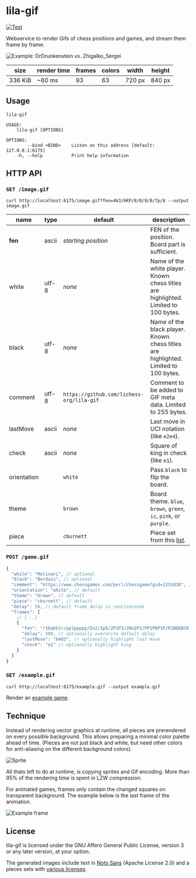 # lila-gif

[![Test](https://github.com/lichess-org/lila-gif/actions/workflows/test.yml/badge.svg)](https://github.com/lichess-org/lila-gif/actions/workflows/test.yml)

Webservice to render Gifs of chess positions and games, and stream them
frame by frame.

![Example: DrDrunkenstein vs. Zhigalko_Sergei](/example.gif)

| size    | render time | frames | colors | width  | height |
| ------- | ----------- | ------ | ------ | ------ | ------ |
| 336 KiB | ~60 ms      | 93     | 63     | 720 px | 840 px |

## Usage

```
lila-gif

USAGE:
    lila-gif [OPTIONS]

OPTIONS:
        --bind <BIND>    Listen on this address [default: 127.0.0.1:6175]
    -h, --help           Print help information
```

## HTTP API

### `GET /image.gif`

```
curl http://localhost:6175/image.gif?fen=4k3/6KP/8/8/8/8/7p/8 --output image.gif
```

| name        | type  | default                                   | description                                                                                  |
| ----------- | ----- | ----------------------------------------- | -------------------------------------------------------------------------------------------- |
| **fen**     | ascii | _starting position_                       | FEN of the position. Board part is sufficient.                                               |
| white       | utf-8 | _none_                                    | Name of the white player. Known chess titles are highlighted. Limited to 100 bytes.          |
| black       | utf-8 | _none_                                    | Name of the black player. Known chess titles are highlighted. Limited to 100 bytes.          |
| comment     | utf-8 | `https://github.com/lichess-org/lila-gif` | Comment to be added to GIF meta data. Limited to 255 bytes.                                  |
| lastMove    | ascii | _none_                                    | Last move in UCI notation (like `e2e4`).                                                     |
| check       | ascii | _none_                                    | Square of king in check (like `e1`).                                                         |
| orientation |       | `white`                                   | Pass `black` to flip the board.                                                              |
| theme       |       | `brown`                                   | Board theme. `blue`, `brown`, `green`, `ic`, `pink`, or `purple`.                            |
| piece       |       | `cburnett`                                | Piece set from this [list](https://github.com/lichess-org/lila-gif/tree/master/theme/piece). |

### `POST /game.gif`

```javascript
{
  "white": "Molinari", // optional
  "black": "Bordais", // optional
  "comment": "https://www.chessgames.com/perl/chessgame?gid=1251038", // optional
  "orientation": "white", // default
  "theme": "brown", // default
  "piece": "cburnett", // default
  "delay": 50, // default frame delay in centiseconds
  "frames": [
    // [...]
    {
      "fen": "r1bqkb1r/pp1ppppp/5n2/2p5/2P1P3/2Nn2P1/PP1PNP1P/R1BQKB1R w KQkq - 1 6",
      "delay": 500, // optionally overwrite default delay
      "lastMove": "b4d3", // optionally highlight last move
      "check": "e1" // optionally highlight king
    }
  ]
}
```

### `GET /example.gif`

```
curl http://localhost:6175/example.gif --output example.gif
```

Render an [example game](https://lichess.org/Q0iQs5Zi).

## Technique

Instead of rendering vector graphics at runtime, all pieces are prerendered
on every possible background. This allows preparing a minimal color palette
ahead of time. (Pieces are not just black and white, but need other colors
for anti-aliasing on the different background colors).

![Sprite](/theme/sprites/brown-cburnett.gif)

All thats left to do at runtime, is copying sprites and Gif encoding.
More than 95% of the rendering time is spent in LZW compression.

For animated games, frames only contain the changed squares on transparent
background. The example below is the last frame of the animation.

![Example frame](/example-frame.gif)

## License

lila-gif is licensed under the GNU Affero General Public License, version 3 or
any later version, at your option.

The generated images include text in
[Noto Sans](https://fonts.google.com/specimen/Noto+Sans) (Apache License 2.0)
and a pieces sets with
[various licenses](https://github.com/lichess-org/lila/blob/master/COPYING.md).
